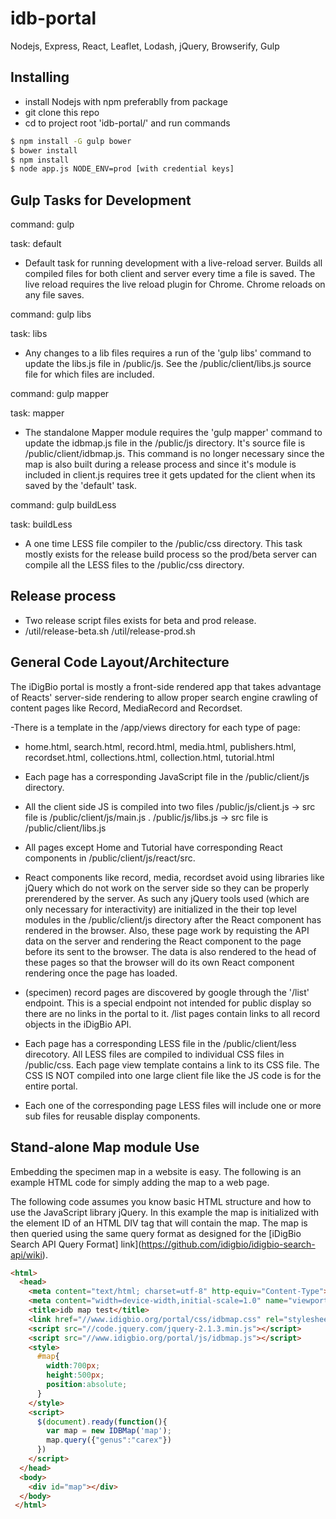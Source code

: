 idb-portal
==========

Nodejs, Express, React, Leaflet, Lodash, jQuery, Browserify, Gulp


## Installing
- install Nodejs with npm preferablly from package 
- git clone this repo
- cd to project root 'idb-portal/' and run commands
```bash
$ npm install -G gulp bower
$ bower install
$ npm install
$ node app.js NODE_ENV=prod [with credential keys]
```

## Gulp Tasks for Development

command: gulp

task: default
-  Default task for running development with a live-reload server. Builds all compiled files for both client and server every time a file is saved. The live reload requires the live reload plugin for Chrome. Chrome reloads on any file saves. 


command: gulp libs

task: libs
-  Any changes to a lib files requires a run of the 'gulp libs'  command to update the libs.js file in /public/js.  See the /public/client/libs.js source file for which files are included.


command: gulp mapper

task: mapper
- The standalone Mapper module requires the  'gulp mapper' command to update the idbmap.js file in the /public/js directory. It's source file is /public/client/idbmap.js. This command is no longer necessary since the map is also built during a release process and since it's module is included in client.js requires tree it gets updated for the client when its saved by the 'default' task. 


command: gulp buildLess

task: buildLess
- A one time LESS file compiler to the /public/css directory. This task mostly exists for the release build process so the prod/beta server can compile all the LESS files to the /public/css directory.

## Release process

- Two release script files exists for beta and prod release.
- /util/release-beta.sh   /util/release-prod.sh 

## General Code Layout/Architecture
The iDigBio portal is mostly a front-side rendered app that takes advantage of Reacts' server-side rendering to allow proper search engine crawling of content pages like Record, MediaRecord and Recordset.

-There is a template in the /app/views directory for each type of page: 
  * home.html, search.html, record.html, media.html, publishers.html, recordset.html, collections.html, collection.html, tutorial.html

- Each page has a corresponding JavaScript file in the /public/client/js directory. 

- All the client side JS is compiled into two files  /public/js/client.js   -> src file is /public/client/js/main.js  .    /public/js/libs.js -> src file is /public/client/libs.js

- All pages except Home and Tutorial have corresponding React components in /public/client/js/react/src. 

- React components like record, media, recordset avoid using libraries like jQuery which do not work on the server side so they can be properly prerendered by the server. As such any jQuery tools used (which are only necessary for interactivity) are initialized in the their top level modules in the /public/client/js directory
after the React component has rendered in the browser. Also, these page work by requisting the API data on the server and rendering the React component to the page before its sent to the browser. The data is also rendered to the head of these pages so that the browser will do its own React component rendering once the page has loaded.

- (specimen) record pages are discovered by google through the '/list' endpoint. This is a special endpoint not intended for public display so there are no links in the portal to it. /list pages contain links to all record objects in the iDigBio API.

- Each page has a corresponding LESS file in the /public/client/less direcotory. All LESS files are compiled to individual CSS files in /public/css. Each page view template contains a link to its CSS file. The CSS IS NOT compiled into one large client file like the JS code is for the entire portal.
- Each one of the corresponding page LESS files will include one or more sub files for reusable display components. 


## Stand-alone Map module Use

Embedding the specimen map in a website is easy. The following is an example HTML code for simply adding the map to a web page. 

The following code assumes you know basic HTML structure and how to use the JavaScript library jQuery. 
In this example the map is initialized with the element ID of an HTML DIV tag that will contain the map.
The map is then queried using the same query format as designed for the [iDigBio Search API Query Format] link](https://github.com/idigbio/idigbio-search-api/wiki). 

```html
<html>
  <head>
    <meta content="text/html; charset=utf-8" http-equiv="Content-Type">
    <meta content="width=device-width,initial-scale=1.0" name="viewport">
    <title>idb map test</title>
    <link href="//www.idigbio.org/portal/css/idbmap.css" rel="stylesheet" type="text/css">
    <script src="//code.jquery.com/jquery-2.1.3.min.js"></script>
    <script src="//www.idigbio.org/portal/js/idbmap.js"></script>
    <style>
      #map{
        width:700px;
        height:500px;
        position:absolute;
      }
    </style>
    <script>
      $(document).ready(function(){
        var map = new IDBMap('map');
        map.query({"genus":"carex"})       
      })
    </script>
  </head>
  <body>
    <div id="map"></div>
  </body>
 </html>
 ```
